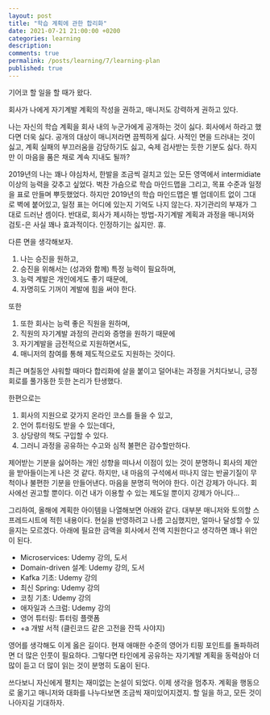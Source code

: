 ```yaml
---
layout: post
title: "학습 계획에 관한 합리화"
date: 2021-07-21 21:00:00 +0200
categories: learning
description: 
comments: true
permalink: /posts/learning/7/learning-plan
published: true
---
```


기어코 할 일을 할 때가 왔다.

회사가 나에게 자기계발 계획의 작성을 권하고, 매니저도 강력하게 권하고 있다.

나는 자신의 학습 계획을 회사 내의 누군가에게 공개하는 것이 싫다. 회사에서 하라고 했다면 더욱 싫다. 공개의 대상이 매니저라면 끔찍하게 싫다. 사적인 면을 드러내는 것이 싫고, 계획 실패의 부끄러움을 감당하기도 싫고, 숙제 검사받는 듯한 기분도 싫다. 하지만 이 마음을 품은 채로 계속 지내도 될까?

2019년의 나는 꽤나 야심차서, 한발을 조금씩 걸치고 있는 모든 영역에서 intermidiate 이상의 능력을 갖추고 싶었다. 벅찬 가슴으로 학습 마인드맵을 그리고, 목표 수준과 일정을 표로 만들며 뿌듯했었다. 하지만 2019년의 학습 마인드맵은 별 업데이트 없이 그대로 벽에 붙어있고, 일정 표는 어디에 있는지 기억도 나지 않는다. 자기관리의 부재가 그대로 드러난 셈이다. 반대로, 회사가 제시하는 방법-자기계발 계획과 과정을 매니저와 검토-은 사실 꽤나 효과적이다. 인정하기는 싫지만. 휴.

다른 면을 생각해보자.

1. 나는 승진을 원하고,
2. 승진을 위해서는 (성과와 함께) 특정 능력이 필요하며,
3. 능력 계발은 개인에게도 좋기 때문에,
4. 자명히도 기꺼이 계발에 힘을 써야 한다.

또한

1. 또한 회사는 능력 좋은 직원을 원하며,
2. 직원의 자기계발 과정의 관리와 증명을 원하기 때문에
3. 자기계발을 금전적으로 지원하면서도,
4. 매니저의 참여를 통해 제도적으로도 지원하는 것이다.

최근 며칠동안 샤워할 때마다 합리화에 살을 붙이고 덜어내는 과정을 거치다보니, 긍정회로를 풀가동한 듯한 논리가 탄생했다.

한편으로는

1. 회사의 지원으로 갖가지 온라인 코스를 들을 수 있고,
2. 언어 튜터링도 받을 수 있는데다,
3. 상당량의 책도 구입할 수 있다.
4. 그러니 과정을 공유하는 수고와 심적 불편은 감수할만하다.

제어받는 기분을 싫어하는 개인 성향을 떠나서 이점이 있는 것이 분명하니 회사의 제안을 받아들이는게 나은 것 같다. 하지만, 내 마음의 구석에서 떠나지 않는 반골기질이 무척이나 불편한 기분을 만들어낸다. 마음을 분명히 먹어야 한다. 이건 강제가 아니다. 회사에선 권고할 뿐이다. 이건 내가 이용할 수 있는 제도일 뿐이지 강제가 아니다…

그리하여, 올해에 계획한 아이템을 나열해보면 아래와 같다. 대부분 매니저와 토의할 스프레드시트에 적힌 내용이다. 현실을 반영하려고 나름 고심했지만, 얼마나 달성할 수 있을지는 모르겠다. 아래에 필요한 금액을 회사에서 전액 지원한다고 생각하면 꽤나 위안이 된다.

- Microservices: Udemy 강의, 도서
- Domain-driven 설계: Udemy 강의, 도서
- Kafka 기초: Udemy 강의
- 최신 Spring: Udemy 강의
- 코칭 기초: Udemy 강의
- 애자일과 스크럼: Udemy 강의
- 영어 튜터링: 튜터링 플랫폼
- +a 개발 서적 (클린코드 같은 고전을 잔뜩 사야지)

영어를 생각해도 이게 옳은 길이다. 현재 애매한 수준의 영어가 티핑 포인트를 돌파하려면 더 많은 인풋이 필요하다. 그렇다면 타인에게 공유하는 자기계발 계획을 동력삼아 더 많이 듣고 더 많이 읽는 것이 분명히 도움이 된다.

쓰다보니 자신에게 펼치는 재미없는 논설이 되었다. 이제 생각을 멈추자. 계획을 행동으로 옮기고 매니저와 대화를 나누다보면 조금씩 재미있어지겠지. 할 일을 하고, 모든 것이 나아지길 기대하자.